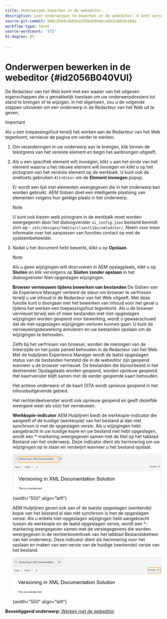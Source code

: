 ```yaml
---
title: Onderwerpen bewerken in de webeditor
description: Leer onderwerpen te bewerken in de webeditor. U kent verschillende bewerkingsfuncties om uw onderwerpbestanden in AEM hulplijnen te wijzigen.
source-git-commit: 880cd344ceb65ea339be699ebcad41c0d62e168a
workflow-type: tm+mt
source-wordcount: '572'
ht-degree: 0%

---
```


# Onderwerpen bewerken in de webeditor {#id2056B040VUI}

De Redacteur van het Web komt met een waaier van het uitgeven eigenschappen die u gemakkelijk toestaan om uw onderwerpdossiers tot stand te brengen of te wijzigen. In het algemeen, zou u de volgende stappen uitvoeren om een onderwerp in de Redacteur van het Web uit te geven.

>[!IMPORTANT]
>
> Als u een toepassingsfout terwijl het werken aan de Redacteur van het Web tegenkomt, vernieuw de pagina om verder te werken.

1. Om veranderingen in uw onderwerp aan te brengen, klik binnen de tekstgrens van het vereiste element en begin het aanbrengen uitgeeft.

1. Als u een specifiek element wilt invoegen, klikt u aan het einde van het element waarna u het nieuwe element wilt invoegen en klikt u op het pictogram van het vereiste element op de werkbalk. U kunt ook de sneltoets gebruiken `Alt+Enter` om de **Element invoegen** popup.

   Er wordt een lijst met elementen weergegeven die in het onderwerp kan worden gebruikt. AEM Gidsen doet een intelligente plaatsing van elementen volgens hun geldige plaats in het onderwerp.

   >[!NOTE]
   >
   > U kunt ook kiezen welk pictogram in de werkbalk moet worden weergegeven door het dialoogvenster `ui_config.json` bestand bevindt zich op - `/etc/designs/fmdita/clientlibs/xmleditor/`. Neem voor meer informatie over het aanpassen van functies contact op met de systeembeheerder.

1. Nadat u het document hebt bewerkt, klikt u op **Opslaan**.

   >[!NOTE]
   >
   > Als u geen wijzigingen wilt doorvoeren in AEM opslagplaats, klikt u op **Sluiten** en klik vervolgens op **Sluiten zonder opslaan** in het dialoogvenster Niet-opgeslagen wijzigingen.

   **Browser vernieuwen tijdens bewerken van bestanden**
De Gidsen van de Experience Manager verleent de steun om browser te verfrissen terwijl u uw inhoud in de Redacteur van het Web uitgeeft. Met deze functie kunt u doorgaan met het bewerken van inhoud voor het geval u tijdens het werken een toepassingsfout tegenkomt. Als u de browser vernieuwt terwijl een of meer bestanden met niet-opgeslagen wijzigingen worden geopend voor bewerking, wordt u gewaarschuwd dat de niet-opgeslagen wijzigingen verloren kunnen gaan. U kunt de vernieuwingsbewerking annuleren en uw bestanden opslaan om de wijzigingen te behouden.

   Zelfs bij het verfrissen van browser, worden de meningen van de linkerzijde en het juiste paneel behouden in de Redacteur van het Web. Met de hulplijnen Experience Manager wordt de laatst opgeslagen status van de bestanden hersteld die in de webeditor zijn geopend wanneer u de browser vernieuwt. De bestanden die bijvoorbeeld in het deelvenster Opslagplaats worden geopend, worden opnieuw geopend. Het kaartvenster blijft samen met de eerder geopende kaart behouden.

   Het actieve onderwerp of de kaart DITA wordt opnieuw geopend in het inhoudsuitgevende gebied.

   Het rechterdeelvenster wordt ook opnieuw geopend en geeft dezelfde weergave weer als vóór het vernieuwen.

   **Werkkopie-indicator**
AEM Hulplijnen biedt de werkkopie-indicator die aangeeft of de huidige \(werkkopie\) van het bestand al dan niet synchroon is met de opgeslagen versie. Als u wijzigingen hebt aangebracht in uw huidige kopie en uw bestand niet hebt opgeslagen, wordt een \*-markering weergegeven samen met de titel op het tabblad Bestand van het onderwerp. Deze indicator dient als herinnering om uw wijzigingen op te slaan en verdwijnt wanneer u het bestand opslaat.

   ![](images/working-copy-text-update-indicator.png){width="550" align="left"}

   AEM Hulplijnen geven ook aan of de laatste opgeslagen \(werkende\) kopie van het bestand al dan niet synchroon is met de opgeslagen versie. Als u enkele niet-opgeslagen wijzigingen hebt aangebracht tussen de werkkopie en de laatst opgeslagen versie, wordt een \*-markering weergegeven samen met de versiegegevens die worden weergegeven in de rechterbovenhoek van het tabblad Bestandsbeheer van het onderwerp. Deze indicator dient als herinnering voor het opslaan en maken van een versie van de huidige \(werkende\) versie van het bestand.

   ![](images/version-update-indicator.png){width="550" align="left"}


**Bovenliggend onderwerp:**[ Werken met de webeditor](web-editor.md)
